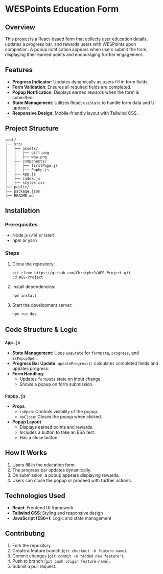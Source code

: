 # WESPoints Education Form

## Overview
This project is a React-based form that collects user education details, updates a progress bar, and rewards users with WESPoints upon completion. A popup notification appears when users submit the form, displaying their earned points and encouraging further engagement.

## Features
- **Progress Indicator**: Updates dynamically as users fill in form fields.
- **Form Validation**: Ensures all required fields are completed.
- **Popup Notification**: Displays earned rewards when the form is submitted.
- **State Management**: Utilizes React `useState` to handle form data and UI updates.
- **Responsive Design**: Mobile-friendly layout with Tailwind CSS.

## Project Structure
```
root/
│── src/
│   ├── assets/
│   │   ├── gift.png
│   │   ├── wow.png
│   ├── components/
│   │   ├── firstPage.js
│   │   ├── PopUp.js
│   ├── App.js
│   ├── index.js
│   ├── styles.css
│── public/
│── package.json
│── README.md
```

## Installation
### Prerequisites
- Node.js (v14 or later)
- npm or yarn

### Steps
1. Clone the repository:
   ```bash
   git clone https://github.com/Chrstphr9/WES-Project.git
   cd WES-Project
   ```
2. Install dependencies:
   ```bash
   npm install
   ```
3. Start the development server:
   ```bash
   npm run dev
   ```

## Code Structure & Logic
### `App.js`
- **State Management**: Uses `useState` for `formData`, `progress`, and `isPopupOpen`.
- **Progress Bar Update**: `updateProgress()` calculates completed fields and updates progress.
- **Form Handling**:
  - Updates `formData` state on input change.
  - Shows a popup on form submission.

### `PopUp.js`
- **Props**:
  - `isOpen`: Controls visibility of the popup.
  - `onClose`: Closes the popup when clicked.
- **Popup Layout**:
  - Displays earned points and rewards.
  - Includes a button to take an ESA test.
  - Has a close button.

## How It Works
1. Users fill in the education form.
2. The progress bar updates dynamically.
3. On submission, a popup appears displaying rewards.
4. Users can close the popup or proceed with further actions.

## Technologies Used
- **React**: Frontend UI framework
- **Tailwind CSS**: Styling and responsive design
- **JavaScript (ES6+)**: Logic and state management

## Contributing
1. Fork the repository.
2. Create a feature branch (`git checkout -b feature-name`).
3. Commit changes (`git commit -m "Added new feature"`).
4. Push to branch (`git push origin feature-name`).
5. Submit a pull request.



